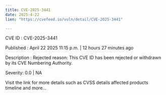 ```yaml
---
title: CVE-2025-3441
date: 2025-4-22
lien: "https://cvefeed.io/vuln/detail/CVE-2025-3441"

---
```


CVE ID : CVE-2025-3441

Published :  April 22
2025
11:15 p.m. | 12 hours
27 minutes ago

Description : Rejected reason: This CVE ID has been rejected or withdrawn by its CVE Numbering Authority.

Severity: 0.0 | NA

Visit the link for more details
such as CVSS details
affected products
timeline
and more...
